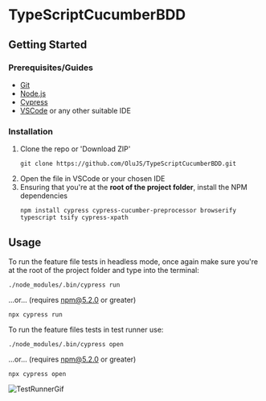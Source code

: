 # TypeScriptCucumberBDD

## Getting Started

### Prerequisites/Guides
- [Git](https://git-scm.com/downloads)
- [Node.js](https://nodejs.org/en/)
- [Cypress](https://docs.cypress.io/guides/getting-started/installing-cypress)
- [VSCode](https://code.visualstudio.com/) or any other suitable IDE


### Installation
1. Clone the repo or 'Download ZIP'
   ```
   git clone https://github.com/OluJS/TypeScriptCucumberBDD.git
   ```
2. Open the file in VSCode or your chosen IDE
3. Ensuring that you're at the **root of the project folder**, install the NPM dependencies
   ```
   npm install cypress cypress-cucumber-preprocessor browserify typescript tsify cypress-xpath
   ```

## Usage
   To run the feature file tests in headless mode, once again make sure you're at the root of the project folder and type into the terminal:
   ```
   ./node_modules/.bin/cypress run
   ```
   ...or... (requires npm@5.2.0 or greater) 
   ```
   npx cypress run
   ```
   To run the feature files tests in test runner use:
   ```
   ./node_modules/.bin/cypress open
   ```
   ...or... (requires npm@5.2.0 or greater) 
   ```
   npx cypress open
   ```
   
   ![TestRunnerGif](TestRunner.gif)
